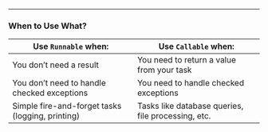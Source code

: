 
---
### When to Use What?

|Use `Runnable` when:|Use `Callable` when:|
|---|---|
|You don’t need a result|You need to return a value from your task|
|You don’t need to handle checked exceptions|You need to handle checked exceptions|
|Simple fire-and-forget tasks (logging, printing)|Tasks like database queries, file processing, etc.|